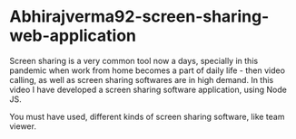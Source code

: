 # Abhirajverma92-screen-sharing-web-application

Screen sharing is a very common  tool now a days, specially in this pandemic when work from home becomes a part of daily life - then video calling, as well as screen sharing softwares are in high demand. In this video I have developed a screen sharing software application, using Node JS.

You must have used, different kinds of screen sharing software, like team viewer.
